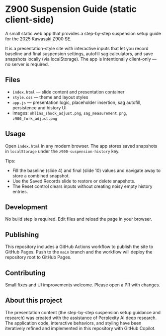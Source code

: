 # Z900 Suspension Guide (static client-side)

A small static web app that provides a step-by-step suspension setup guide for the 2025 Kawasaki Z900 SE.

It is a presentation-style site with interactive inputs that let you record baseline and final suspension settings, autofill sag calculators, and save snapshots locally (via localStorage). The app is intentionally client-only — no server is required.

## Files

- `index.html` — slide content and presentation container
- `style.css` — theme and layout styles
- `app.js` — presentation logic, placeholder insertion, sag autofill, persistence and history UI
- images: `ohlins_shock_adjust.png`, `sag_measurement.png`, `z900_fork_adjust.png`

## Usage

Open `index.html` in any modern browser. The app stores saved snapshots in `localStorage` under the `z900-suspension-history` key.

Tips:

- Fill the baseline (slide 4) and final (slide 10) values and navigate away to store a combined snapshot.
- Use the Saved Records slide to restore or delete snapshots.
- The Reset control clears inputs without creating noisy empty history entries.

## Development

No build step is required. Edit files and reload the page in your browser.

## Publishing

This repository includes a GitHub Actions workflow to publish the site to GitHub Pages. Push to the `main` branch and the workflow will deploy the repository root to GitHub Pages.

## Contributing

Small fixes and UI improvements welcome. Please open a PR with changes.

## About this project

The presentation content (the step-by-step suspension setup guidance and research) was created with the assistance of Perplexity AI deep research. The application code, interactive behaviors, and styling have been iteratively refined and implemented in this repository with GitHub Copilot.
